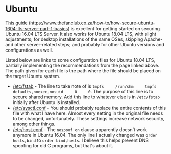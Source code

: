 # Ubuntu

[This guide](https://www.thefanclub.co.za/how-to/how-secure-ubuntu-1604-lts-server-part-1-basics) (https://www.thefanclub.co.za/how-to/how-secure-ubuntu-1604-lts-server-part-1-basics) is excellent for getting started on securing Ubuntu 16.04 LTS Server. It also works for Ubuntu 18.04 LTS, with slight adjustments; for desktop installations of the same OSes, skipping Apache- and other server-related steps; and probably for other Ubuntu versions and configurations as well.

Listed below are links to some configuration files for Ubuntu 18.04 LTS, partially implementing the recommendations from the page linked above. The path given for each file is the path where the file should be placed on the target Ubuntu system.

* [/etc/fstab](./fstab) - The line to take note of is `tmpfs     /run/shm     tmpfs     defaults,noexec,nosuid     0     0`. The purpose of this line is to secure shared memory. Add this line to whatever else is in `/etc/fstab` initially after Ubuntu is installed.
* [/etc/sysctl.conf](./sysctl.conf) - You should probably replace the entire contents of this file with what I have here. Almost every setting in the original file needs to be changed, unfortunately. These settings increase network security, among other things.
* [/etc/host.conf](./host.conf) - The `nospoof on` clause apparently doesn't work anymore in Ubuntu 16.04. The only line I actually changed was `order hosts,bind` to `order bind,hosts`. I believe this helps prevent DNS spoofing for old C programs, but that's about it.
